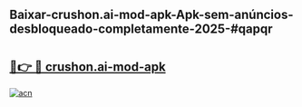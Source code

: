 ## Baixar-crushon.ai-mod-apk-Apk-sem-anúncios-desbloqueado-completamente-2025-#qapqr

# <h2><a href="https://ainizakaria.my?title=crushon.ai-mod-apk&ref=20M">🔗👉 🔴 crushon.ai-mod-apk</a></h2>

[![acn](https://github.com/user-attachments/assets/0f9c940e-d8b0-45ae-aac7-cd30a18b3e1c)](https://ainizakaria.my?title=crushon.ai-mod-apk&ref=20M)

